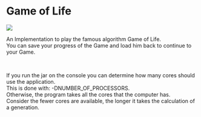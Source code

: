 <h1>Game of Life</h1>
<img src="https://i.imgur.com/9VFaPDV.png">
<p>An Implementation to play the famous algorithm Game of Life.<br>
You can save your progress of the Game and load him back to continue to your Game.</p>
<br>
<p>If you run the jar on the console you can determine how many cores should use the application.<br>
This is done with: -DNUMBER_OF_PROCESSORS.<br>
Otherwise, the program takes all the cores that the computer has.<br>
Consider the fewer cores are available, the longer it takes the calculation of a generation.</p>
